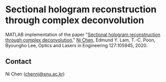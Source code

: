 # Sectional hologram reconstruction through complex deconvolution



MATLAB implementation of the paper "[Sectional hologram reconstruction through complex deconvolution](https://doi.org/10.1016/j.optlaseng.2019.105945)," [Ni Chen](https://ni-chen.github.io/), Edmund Y. Lam, T.-C. Poon, Byoungho Lee, Optics and Lasers in Engineering 127:105945, 2020. 







## Contact
Ni Chen (chenni@snu.ac.kr)